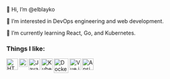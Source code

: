 👋 Hi, I’m @elblayko

👀 I’m interested in DevOps engineering and web development.

🌱 I’m currently learning React, Go, and Kubernetes.

### Things I like:

<img align="left" alt="HTML5" title="HTML5" width="30px" src="https://upload.wikimedia.org/wikipedia/commons/6/61/HTML5_logo_and_wordmark.svg" />
<img align="left" alt="CSS3" title="CSS3" width="22px" src="https://upload.wikimedia.org/wikipedia/commons/d/d5/CSS3_logo_and_wordmark.svg" />
<img align="left" alt="JavaScript" title="JavaScript" width="30px" src="https://upload.wikimedia.org/wikipedia/commons/9/99/Unofficial_JavaScript_logo_2.svg" />
<img align="left" alt="Kubernetes" title="Kubernetes" width="30px" src="https://upload.wikimedia.org/wikipedia/commons/3/39/Kubernetes_logo_without_workmark.svg" />
<img align="left" alt="Docker" title="Docker" width="38px" src="https://www.docker.com/assets/logo-files/Docker-Logo-White-RGB_Moby.png" />
<img align="left" alt="Vue.js" title="Vue.js" width="30px" src="https://upload.wikimedia.org/wikipedia/commons/9/95/Vue.js_Logo_2.svg" />
<img align="left" alt="Ansible"title="Ansible" width="30px" src="https://upload.wikimedia.org/wikipedia/commons/2/24/Ansible_logo.svg" />

<!---
elblayko/elblayko is a ✨ special ✨ repository because its `README.md` (this file) appears on your GitHub profile.
You can click the Preview link to take a look at your changes.
--->
